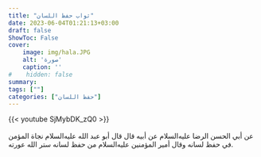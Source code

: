 ```yaml
---
title: "ثواب حفظ اللسان"
date: 2023-06-04T01:21:13+03:00
draft: false
ShowToc: False
cover:
    image: img/hala.JPG
    alt: 'صورة'
    caption: ''
#    hidden: false
summary: 
tags: [""]
categories: ["حفظ اللسان"]
---
```

{{< youtube SjMybDK_zQ0 >}}  
 <br>
عن أبي الحسن الرضا عليه‌السلام عن أبيه قال قال أبو عبد الله عليه‌السلام نجاة
المؤمن في حفظ لسانه وقال أمير المؤمنين عليه‌السلام من حفظ لسانه ستر الله
عورته.


